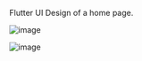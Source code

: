 Flutter UI Design of a home page.

![image](https://github.com/TravisOO7/Flutter-UI-1/assets/26813694/c07a08e1-d68e-4c9c-8fb4-fd1042287ac0)

![image](https://github.com/TravisOO7/Flutter-UI-1/assets/26813694/067f3e77-9981-477d-a6e1-49327cafac0a)



